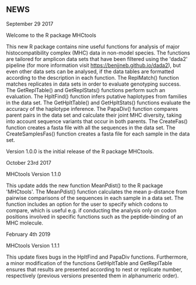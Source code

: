 ## NEWS

September 29 2017

Welcome to the R package MHCtools

This new R package contains nine useful functions for analysis of major histocompatibility complex (MHC) data in non-model species. The functions are tailored for amplicon data sets that have been filtered using the 'dada2' pipeline (for more information visit <https://benjjneb.github.io/dada2>), but even other data sets can be analysed, if the data tables are formatted according to the description in each function.
The ReplMatch() function matches replicates in data sets in order to evaluate genotyping success.
The GetReplTable() and GetReplStats() functions perform such an evaluation.
The HpltFind() function infers putative haplotypes from families in the data set. 
The GetHpltTable() and GetHpltStats() functions evaluate the accuracy of the haplotype inference.
The PapaDiv() function compares parent pairs in the data set and calculate their joint MHC diversity, taking into account sequence variants that occur in both parents.
The CreateFas() function creates a fasta file with all the sequences in the data set.
The CreateSamplesFas() function creates a fasta file for each sample in the data set.

Version 1.0.0 is the initial release of the R package MHCtools. 


October 23rd 2017

MHCtools Version 1.1.0 

This update adds the new function MeanPdist() to the R package 'MHCtools'. The MeanPdist() function calculates the mean p-distance from pairwise comparisons of the sequences in each sample in a data set. The function includes an option for the user to specify which codons to compare, which is useful e.g. if conducting the analysis only on codon positions involved in specific functions such as the peptide-binding of an MHC molecule.


February 4th 2019

MHCtools Version 1.1.1 

This update fixes bugs in the HpltFind and PapaDiv functions. Furthermore, a minor modification of the functions GetHpltTable and GetReplTable ensures that results are presented according to nest or replicate number, respectively (previous versions presented them in alphanumeric order).
